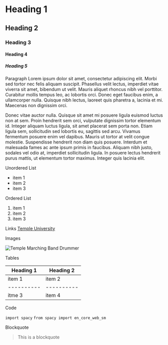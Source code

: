 # Heading 1
## Heading 2
### Heading 3
#### Heading 4
##### Heading 5

Paragraph
Lorem ipsum dolor sit amet, consectetur adipiscing elit. Morbi sed tortor nec felis aliquam suscipit. Phasellus velit lectus, imperdiet vitae viverra sit amet, bibendum ut velit. Mauris aliquet rhoncus nibh vel porttitor. Curabitur mollis tempus leo, ac lobortis orci. Donec eget faucibus enim, a ullamcorper nulla. Quisque nibh lectus, laoreet quis pharetra a, lacinia et mi. Maecenas non dignissim orci.

Donec vitae auctor nulla. Quisque sit amet mi posuere ligula euismod luctus non at sem. Proin hendrerit sem orci, vulputate dignissim tortor elementum id. Integer aliquam luctus ligula, sit amet placerat sem porta non. Etiam ligula sem, sollicitudin sed lobortis eu, sagittis sed arcu. Vivamus fermentum posuere enim vel dapibus. Mauris ut tortor at velit congue molestie. Suspendisse hendrerit non diam quis posuere. Interdum et malesuada fames ac ante ipsum primis in faucibus. Aliquam nibh justo, sodales vel odio at, imperdiet sollicitudin ligula. In posuere lectus hendrerit purus mattis, ut elementum tortor maximus. Integer quis lacinia elit.

Unordered List
- item 1
- item 2
- item 3

Ordered List
1. item 1
2. item 2
3. item 3

Links
[Temple University](https://www.temple.edu/)

Images

![Temple Marching Band Drummer](https://news.temple.edu/sites/news/files/173-1718_aprilfools_marchingband_800x400_dg.png)

Tables

|Heading 1|Heading 2|
|----------|----------|
|item 1    |item 2    |
|----------|----------|
|itme 3    | item 4   |

Code

`import spacy`
`from spacy import en_core_web_sm`

Blockquote

>This is a blockquote

